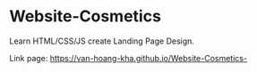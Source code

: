 # Website-Cosmetics

Learn HTML/CSS/JS create Landing Page Design.
 
Link page: https://van-hoang-kha.github.io/Website-Cosmetics-
